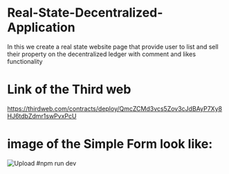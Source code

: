 # Real-State-Decentralized-Application
In this we create a real state website page that provide user to list and sell their property on the decentralized ledger with comment and likes functionality
# Link of the Third web
https://thirdweb.com/contracts/deploy/QmcZCMd3vcs5Zov3cJdBAyP7Xy8HJ6tdbZdmr1swPvxPcU
# image of the Simple Form look like:

![Upload](https://github.com/ARYAN-DIXIT1/Real-State-Decentralized-Application/assets/118048506/260d4766-c802-46b8-8206-ec04516ee0fa)
#npm run dev
